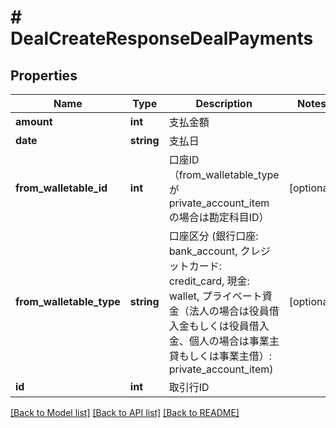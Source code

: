 # # DealCreateResponseDealPayments

## Properties

Name | Type | Description | Notes
------------ | ------------- | ------------- | -------------
**amount** | **int** | 支払金額 | 
**date** | **string** | 支払日 | 
**from_walletable_id** | **int** | 口座ID（from_walletable_typeがprivate_account_itemの場合は勘定科目ID） | [optional] 
**from_walletable_type** | **string** | 口座区分 (銀行口座: bank_account, クレジットカード: credit_card, 現金: wallet, プライベート資金（法人の場合は役員借入金もしくは役員借入金、個人の場合は事業主貸もしくは事業主借）: private_account_item) | [optional] 
**id** | **int** | 取引行ID | 

[[Back to Model list]](../../README.md#documentation-for-models) [[Back to API list]](../../README.md#documentation-for-api-endpoints) [[Back to README]](../../README.md)


